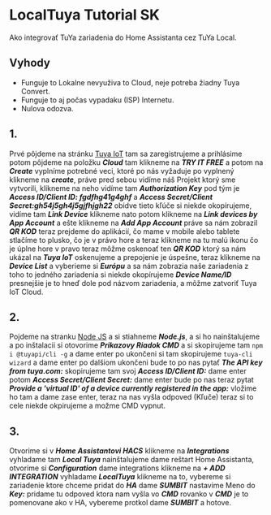 # LocalTuya Tutorial SK

Ako integrovať TuYa zariadenia do Home Assistanta cez TuYa Local.

## Vyhody
- Funguje to Lokalne nevyuživa to Cloud, neje potreba žiadny Tuya Convert.
- Funguje to aj počas vypadaku (ISP) Internetu.
- Nulova odozva.

## 1.
Prvé pôjdeme na stránku [Tuya IoT](https://iot.tuya.com/ "Tuya IoT") tam sa zaregistrujeme a prihlásime potom pôjdeme na položku *****Cloud***** tam klikneme na *****TRY IT FREE***** a potom na *****Create***** vyplníme potrebné veci, ktoré po nás vyžaduje po vyplnený klikneme na *****create*****, práve pred sebou vidíme náš Projekt ktorý sme vytvorili, klikneme na neho vidíme tam *****Authorization Key***** pod tým je *****Access ID/Client ID: fgdfhg41g4ghf***** a *****Access Secret/Client Secret:gh54j5gh4j5gjfhjgh22***** obidve tieto kľúče si niekde okopírujeme, vidíme tam *****Link Device***** klikneme nato potom klikneme na *****Link devices by App Account***** a ešte klikneme na *****Add App Account***** práve sa nám zobrazil *****QR KOD***** teraz prejdeme do aplikácií, čo mame v mobile alebo tablete stlačíme to plusko, čo je v právo hore a teraz klikneme na tu malú ikonu čo je úplne hore v pravo teraz môžme oskenoať ten *****QR KOD***** ktorý sa nám ukázal na *****Tuya IoT***** oskenujeme a prepojenie je úspešne, teraz klikneme na *****Device List***** a vyberieme si *****Európu***** a sa nám zobrazia naše zariadenia z toho to jedného zariadenia si niekde okopírujeme *****Device Name/ID***** presnejšie je to hneď dole pod názvom zariadenia, a môžme zatvoriť Tuya IoT Cloud.

## 2.
Pojdeme na stranku [Node JS](https://nodejs.org/en/download/ "Node JS") a si stiahneme *****Node.js*****, a si ho nainštalujeme a po inštalacii si otovorime *****Prikazovy Riadok CMD***** a si skopirujeme tam `npm i @tuyapi/cli -g` a dame enter po ukončeni si tam skopirujeme `tuya-cli wizard` a dame enter po dalšiom ukončeni bude to po nas pytať *****The API key from tuya.com:***** skopirujeme tam svoj *****Access ID/Client ID:***** dame enter potom *****Access Secret/Client Secret:***** dame enter bude po nas teraz pytat *****Provide a 'virtual ID' of a device currently registered in the app:***** vložime ho tam a dame zase enter, teraz na nas vyšla odpoved (Kľuče) teraz si to cele niekde okpirujeme a možme CMD vypnut.

## 3.
Otvorime si v *****Home Assistantovi HACS***** klikneme na *****Integrations***** vyhladame tam *****Local Tuya***** nainštalujeme dame reštart Home Assistanta, otvorime si *****Configuration***** dame integrations klikneme na *****+ ADD INTEGRATION***** vyhladame *****LocalTuya***** klikneme na to, vybereme si zariadenie ktore chceme pridat do *****HA***** dame *****SUMBIT***** nastavime Meno do *****Key:***** pridame tu odpoved ktora nam vyšla vo *****CMD***** rovanko v *****CMD***** je to pomenovane ako v HA, vybereme protkol dame *****SUMBIT***** a hotove.
